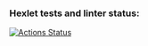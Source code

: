 ### Hexlet tests and linter status:
[![Actions Status](https://github.com/nikitovskij/php-project-lvl3/workflows/hexlet-check/badge.svg)](https://github.com/nikitovskij/php-project-lvl3/actions)